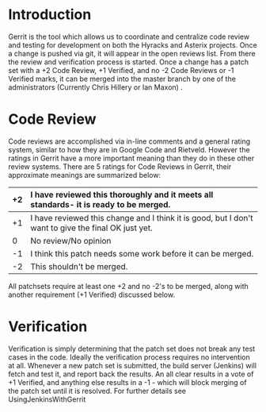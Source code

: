 # Introduction #

Gerrit is the tool which allows us to coordinate and centralize code review and testing for development on both the Hyracks and Asterix projects. Once
a change is pushed via git, it will appear in the open reviews list. From there the review and verification process is started. Once a change has a patch set with a +2 Code Review, +1 Verified, and no -2 Code Reviews or -1 Verified marks, it can be merged into the master branch by one of the administrators (Currently Chris Hillery or Ian Maxon) .


# Code Review #

Code reviews are accomplished via in-line comments and a general rating system, similar to how they are in Google Code and Rietveld. However the ratings in Gerrit have a more important meaning than they do in these other review systems. There are 5 ratings for Code Reviews in Gerrit, their  approximate meanings are summarized below:

| +2 | I have reviewed this thoroughly and it meets all standards- it is ready to be merged. |
|:---|:--------------------------------------------------------------------------------------|
| +1 | I have reviewed this change and I think it is good, but I don't want to give the final OK just yet. |
| 0  | No review/No opinion                                                                  |
| -1 | I think this patch needs some work before it can be merged.                           |
| -2 | This shouldn't be merged.                                                             |

All patchsets require at least one +2 and no -2's to be merged, along with another requirement (+1 Verified) discussed below.

# Verification #

Verification is simply determining that the patch set does not break any test cases in the code. Ideally the verification process requires no intervention at all. Whenever a new patch set is submitted, the build server (Jenkins) will fetch and test it, and report back the results. An all clear results in a vote of +1 Verified, and anything else results in a -1 - which will block merging of the patch set until it is resolved. For further details see UsingJenkinsWithGerrit